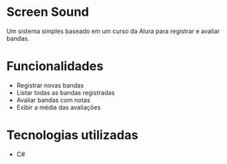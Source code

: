 # Screen Sound

Um sistema simples baseado em um curso da Alura para registrar e avaliar bandas.

# Funcionalidades

- Registrar novas bandas  
- Listar todas as bandas registradas  
- Avaliar bandas com notas  
- Exibir a média das avaliações  

# Tecnologias utilizadas

- C#
